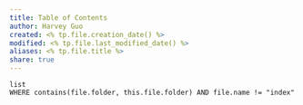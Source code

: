 ```yaml
---
title: Table of Contents
author: Harvey Guo
created: <% tp.file.creation_date() %>
modified: <% tp.file.last_modified_date() %>
aliases: <% tp.file.title %>
share: true
---
```

```dataview
list
WHERE contains(file.folder, this.file.folder) AND file.name != "index"
```
